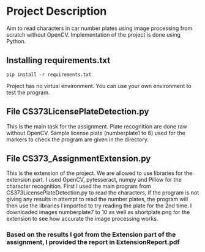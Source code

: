 # Project Description
Aim to read characters in car number plates using image processing from scratch without OpenCV. Implementation of the project is done using Python.

## Installing requirements.txt
```
pip install -r requirements.txt
```
Project has no virtual environment. You can use your own environment to test the program.

## File CS373LicensePlateDetection.py  
This is the main task for the assignment. Plate recognition are done raw without OpenCV. Sample license plate (numberplate1 to 6) used for the markers to check the program are given in the directory. 

## File CS373_AssignmentExtension.py
This is the extension of the project. We are allowed to use libraries for the extension part. I used OpenCV, pytesseract, numpy and Pillow for the character recognition. First I used the main program from CS373LicensePlateDetection.py to read the characters, if the program is not giving any results in attempt to read the number plates, the program will then use the libraries I imported to try reading the plate for the 2nd time. I downloaded images numberplate7 to 10 as well as shortplate.png for the extension to see how accurate the image processing works. 

### Based on the results I got from the Extension part of the assignment, I provided the report in ExtensionReport.pdf

